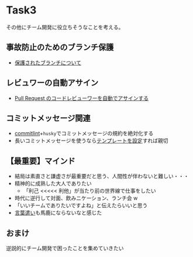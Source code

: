 # Task3

その他にチーム開発に役立ちそうなことを考える。

## 事故防止のためのブランチ保護

- [保護されたブランチについて](https://docs.github.com/ja/repositories/configuring-branches-and-merges-in-your-repository/defining-the-mergeability-of-pull-requests/about-protected-branches)

## レビュワーの自動アサイン

- [Pull Request のコードレビューワーを自動でアサインする](https://maku77.github.io/git/github/auto-assign.html)

## コミットメッセージ関連

- [commitlint](https://qiita.com/ybiquitous/items/74225bc4bf0a9ddcd7dd)+`husky`でコミットメッセージの規約を絶対化する
- 長いコミットメッセージを使うなら[テンプレートを設定](https://qiita.com/kasaharu/items/cdb587d4d27d7608b063)すれば親切

## 【最重要】マインド

- 結局は素直さと謙虚さが最重要だと思う、人間性が伴わないと難しい・・・
- 精神的に成熟した大人でありたい
  - 「利己 <<<<< 利他」が当たり前の世界線で仕事をしたい
- 時代に逆行して対面、飲みニケーション、ランチ会 w
- 「いいチームでありたいですよね」と伝えたらいいと思う
- [言葉遣い](https://macotox.hateblo.jp/entry/2014/08/16/231842)も馬鹿にならないなと感じた

## おまけ

逆説的にチーム開発で困ったことを集めていきたい
